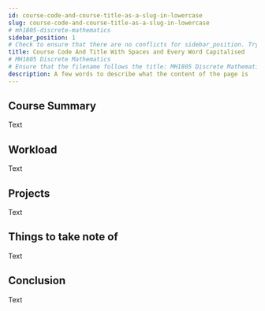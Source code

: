 ```yaml
---
id: course-code-and-course-title-as-a-slug-in-lowercase
slug: course-code-and-course-title-as-a-slug-in-lowercase
# mh1805-discrete-mathematics
sidebar_position: 1
# Check to ensure that there are no conflicts for sidebar_position. Try to arrange them in alphabetical order.
title: Course Code And Title With Spaces and Every Word Capitalised
# MH1805 Discrete Mathematics
# Ensure that the filename follows the title: MH1805 Discrete Mathematics.md
description: A few words to describe what the content of the page is
---
```


## Course Summary

Text

## Workload

Text

## Projects

Text

## Things to take note of

Text

## Conclusion

Text
